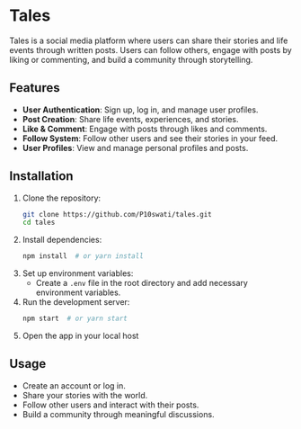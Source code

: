 # Tales

Tales is a social media platform where users can share their stories and life events through written posts. Users can follow others, engage with posts by liking or commenting, and build a community through storytelling.

## Features

- **User Authentication**: Sign up, log in, and manage user profiles.
- **Post Creation**: Share life events, experiences, and stories.
- **Like & Comment**: Engage with posts through likes and comments.
- **Follow System**: Follow other users and see their stories in your feed.
- **User Profiles**: View and manage personal profiles and posts.

## Installation

1. Clone the repository:
   ```sh
   git clone https://github.com/P10swati/tales.git
   cd tales
   ```
2. Install dependencies:
   ```sh
   npm install  # or yarn install
   ```
3. Set up environment variables:
   - Create a `.env` file in the root directory and add necessary environment variables.
4. Run the development server:
   ```sh
   npm start  # or yarn start
   ```
5. Open the app in your local host

## Usage

- Create an account or log in.
- Share your stories with the world.
- Follow other users and interact with their posts.
- Build a community through meaningful discussions.


